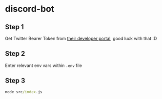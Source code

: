 # discord-bot

## Step 1

Get Twitter Bearer Token from [their developer portal](https://developer.twitter.com/en/docs/twitter-api/getting-started/getting-access-to-the-twitter-api), good luck with that :D

## Step 2

Enter relevant env vars within `.env` file

## Step 3 
```bat 
node src/index.js
```
